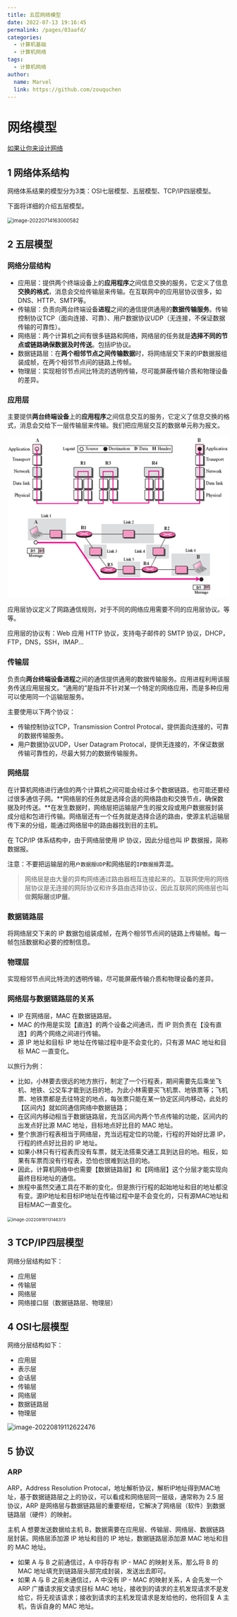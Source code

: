 ```yaml
---
title: 五层网络模型
date: 2022-07-13 19:16:45
permalink: /pages/03aafd/
categories:
  - 计算机基础
  - 计算机网络
tags:
  - 计算机网络
author: 
  name: Marvel
  link: https://github.com/zouquchen
---
```

# 网络模型

[如果让你来设计网络](https://mp.weixin.qq.com/s/jiPMUk6zUdOY6eKxAjNDbQ)

## 1 网络体系结构

网络体系结果的模型分为3类：OSI七层模型、五层模型、TCP/IP四层模型。

下面将详细的介绍五层模型。

<img src="https://studynote-images.oss-cn-hangzhou.aliyuncs.com/network-structure.png" alt="image-20220714163000582" style="zoom: 80%;" />

## 2 五层模型

### 网络分层结构

- 应用层：提供两个终端设备上的**应用程序**之间信息交换的服务，它定义了信息**交换的格式**，消息会交给传输层来传输。在互联网中的应用层协议很多，如DNS、HTTP、SMTP等。
- 传输层：负责向两台终端设备**进程**之间的通信提供通用的**数据传输服务**。传输控制协议TCP（面向连接、可靠）、用户数据协议UDP（无连接，不保证数据传输的可靠性）。
- 网络层：两个计算机之间有很多链路和网络，网络层的任务就是**选择不同的节点或链路确保数据及时传送**。包括IP协议。
- 数据链路层：在**两个相邻节点之间传输数据**时，将网络层交下来的IP数据报组装成帧，在两个相邻节点间的链路上传帧。
- 物理层：实现相邻节点间比特流的透明传输，尽可能屏蔽传输介质和物理设备的差异。

### 应用层

主要提供**两台终端设备**上的**应用程序**之间信息交互的服务，它定义了信息交换的格式，消息会交给下一层传输层来传输。我们把应用层交互的数据单元称为报文。

![img](https://raw.githubusercontent.com/zouquchen/Images/main/imgs/5971-2-7I1-20220111095024771-20220111201807861.png)

应用层协议定义了网路通信规则，对于不同的网络应用需要不同的应用层协议。等等。

应用层的协议有：Web 应用 HTTP 协议，支持电子邮件的 SMTP 协议，DHCP，FTP，DNS，SSH，IMAP...

### 传输层

负责向**两台终端设备进程**之间的通信提供通用的数据传输服务。应用进程利用该服务传送应用层报文。“通用的”是指并不针对某一个特定的网络应用，而是多种应用可以使用同一个运输层服务。

主要使用以下两个协议：

- 传输控制协议TCP，Transmission Control Protocal，提供面向连接的，可靠的数据传输服务。
- 用户数据协议UDP，User Datagram Protocal，提供无连接的，不保证数据传输可靠性的，尽最大努力的数据传输服务。

### 网络层

在计算机网络进行通信的两个计算机之间可能会经过多个数据链路，也可能还要经过很多通信子网。**网络层的任务就是选择合适的网络路由和交换节点，确保数据及时传送。**在发生数据时，网络层把运输层产生的报文段或用户数据报封装成分组和包进行传输。网络层还有一个任务就是选择合适的路由，使源主机运输层传下来的分组，能通过网络层中的路由器找到目的主机。

在 TCP/IP 体系结构中，由于网络层使用 IP 协议，因此分组也叫 IP 数据报，简称数据报。

注意：不要把运输层的用`户数据报UDP`和网络层的`IP数据报`弄混。

> 网络层是由大量的异构网络通过路由器相互连接起来的。互联网使用的网络层协议是无连接的网际协议和许多路由选择协议，因此互联网的网络层也叫做**网际层**或**IP层**。

### 数据链路层

将网络层交下来的 IP 数据包组装成帧，在两个相邻节点间的链路上传输帧。每一帧包括数据和必要的控制信息。

### 物理层

实现相邻节点间比特流的透明传输，尽可能屏蔽传输介质和物理设备的差异。

### 网络层与数据链路层的关系

- IP 在网络层，MAC 在数据链路层。
- MAC 的作用是实现【直连】的两个设备之间通讯，而 IP 则负责在【没有直连】的两个网络之间进行传输。
- 源 IP 地址和目标 IP 地址在传输过程中是不会变化的，只有源 MAC 地址和目标 MAC 一直变化。

以旅行为例：

- 比如，小林要去很远的地方旅行，制定了一个行程表，期间需要先后乘坐飞机、地铁、公交车才能到达目的地，为此小林需要买飞机票、地铁票等；飞机票、地铁票都是去往特定的地点，每张票只能在某一协定区间内移动，此处的【区间内】就如同通信网络中数据链路；
- 在区间内移动相当于数据链路层，充当区间内两个节点传输的功能，区间内的出发点好比源 MAC 地址，目标地点好比目的 MAC 地址。
- 整个旅游行程表相当于网络层，充当远程定位的功能，行程的开始好比源 IP，行程的终点好比目的 IP 地址。
- 如果小林只有行程表而没有车票，就无法搭乘交通工具到达目的地。相反，如果有车票而没有行程表，恐怕也很难到达目的地。
- 因此，计算机网络中也需要【数据链路层】和【网络层】这个分层才能实现向最终目标地址的通信。
- 旅程中虽然交通工具在不断的变化，但是旅行行程的起始地址和目的地址都没有变。源IP地址和目标IP地址在传输过程中是不会变化的，只有源MAC地址和目标MAC一直变化。

<img src="https://studynote-images.oss-cn-hangzhou.aliyuncs.com/OSI-IP-MAC.png" alt="image-20220819113146373" style="zoom:67%;" />

## 3 TCP/IP四层模型

网络分层结构如下：

- 应用层
- 传输层
- 网络层
- 网络接口层（数据链路层、物理层）

## 4 OSI七层模型

网络分层结构如下：

- 应用层
- 表示层
- 会话层
- 传输层
- 网络层
- 数据链路层
- 物理层

![image-20220819112622476](https://studynote-images.oss-cn-hangzhou.aliyuncs.com/OSI-7Model.png)

## 5 协议

### ARP

ARP，Address Resolution Protocal，地址解析协议，解析IP地址得到MAC地址，基于数据链路层之上的协议，可以看成和网络层同一层级，通常称为 2.5 层协议，ARP 是网络层与数据链路层的重要枢纽，它解决了网络层（软件）到数据链路层（硬件）的映射。

主机 A 想要发送数据给主机 B，数据需要在应用层、传输层、网络层、数据链路层封装。网络层添加源 IP 地址和目的 IP 地址，数据链路层添加源 MAC 地址和目的 MAC 地址。

- 如果 A 与 B 之前通信过，A 中将存有 IP - MAC 的映射关系，那么将 B 的MAC 地址填充到链路层头部完成封装，发送出去即可。
- 如果 A 与 B 之前未通信过，A 中没有 IP - MAC 的映射关系，A 会先发一个 ARP 广播请求报文请求目标 MAC 地址，接收到的请求的主机发现请求不是发给它，将无视该请求；接收到请求的主机发现请求是发给他的，他将回复 A 主机，告诉自身的 MAC 地址。
